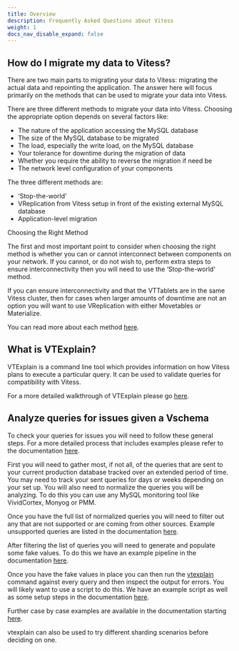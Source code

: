 ```yaml
---
title: Overview
description: Frequently Asked Questions about Vitess
weight: 1
docs_nav_disable_expand: false
---
```


## How do I migrate my data to Vitess?

There are two main parts to migrating your data to Vitess: migrating the actual data and repointing the application. The answer here will focus primarily on the methods that can be used to migrate your data into Vitess.

There are three different methods to migrate your data into Vitess. Choosing the appropriate option depends on several factors like:
- The nature of the application accessing the MySQL database
- The size of the MySQL database to be migrated
- The load, especially the write load, on the MySQL database
- Your tolerance for downtime during the migration of data
- Whether you require the ability to reverse the migration if need be
- The network level configuration of your components

The three different methods are:
- ‘Stop-the-world’
- VReplication from Vitess setup in front of the existing external MySQL database
- Application-level migration

Choosing the Right Method

The first and most important point to consider when choosing the right method is whether you can or cannot interconnect between components on your network. If you cannot, or do not wish to, perform extra steps to ensure interconnectivity then you will need to use the ‘Stop-the-world’ method. 

If you can ensure interconnectivity and that the VTTablets are in the same Vitess cluster, then for cases when larger amounts of downtime are not an option you will want to use VReplication with either Movetables or Materialize. 

You can read more about each method [here](https://vitess.io/docs/user-guides/migration/migrate-data/).

## What is VTExplain?

VTExplain is a command line tool which provides information on how Vitess plans to execute a particular query. It can be used to validate queries for compatibility with Vitess.

For a more detailed walkthrough of VTExplain please go [here](https://vitess.io/docs/user-guides/sql/vtexplain/).

## Analyze queries for issues given a Vschema

To check your queries for issues you will need to follow these general steps. For a more detailed process that includes examples please refer to the documentation [here](https://vitess.io/docs/user-guides/sql/vtexplain/).

First you will need to gather most, if not all, of the queries that are sent to your current production database tracked over an extended period of time. You may need to track your sent queries for days or weeks depending on your set up. You will also need to normalize the queries you will be analyzing. To do this you can use any MySQL monitoring tool like VividCortex, Monyog or PMM. 

Once you have the full list of normalized queries you will need to filter out any that are not supported or are coming from other sources. Example unsupported queries are listed in the documentation [here](https://vitess.io/docs/reference/compatibility/mysql-compatibility/).

After filtering the list of queries you will need to generate and populate some fake values. To do this we have an example pipeline in the documentation [here](https://vitess.io/docs/user-guides/sql/vtexplain-in-bulk/#3-populate-fake-values-for-your-queries).

Once you have the fake values in place you can then run the [vtexplain](https://planetscale.freshdesk.com/en/support/solutions/articles/64000255725) command against every query and then inspect the output for errors. You will likely want to use a script to do this. We have an example script as well as some setup steps in the documentation [here](https://vitess.io/docs/reference/programs/vtexplain/#example-usage).

Further case by case examples are available in the documentation starting [here](https://vitess.io/docs/user-guides/sql/vtexplain-in-bulk/).

vtexplain can also be used to try different sharding scenarios before deciding on one.